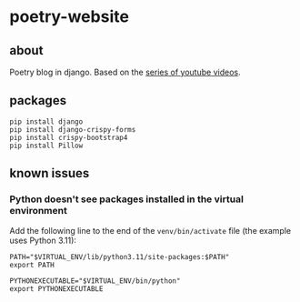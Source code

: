# poetry-website

## about
Poetry blog in django.
Based on the [series of youtube videos](https://www.youtube.com/playlist?list=PL-osiE80TeTtoQCKZ03TU5fNfx2UY6U4p).

## packages
```commandline
pip install django
pip install django-crispy-forms
pip install crispy-bootstrap4
pip install Pillow
```

## known issues

### Python doesn't see packages installed in the virtual environment

Add the following line to the end of the `venv/bin/activate` file (the example uses Python 3.11):
```
PATH="$VIRTUAL_ENV/lib/python3.11/site-packages:$PATH"
export PATH

PYTHONEXECUTABLE="$VIRTUAL_ENV/bin/python"
export PYTHONEXECUTABLE
```